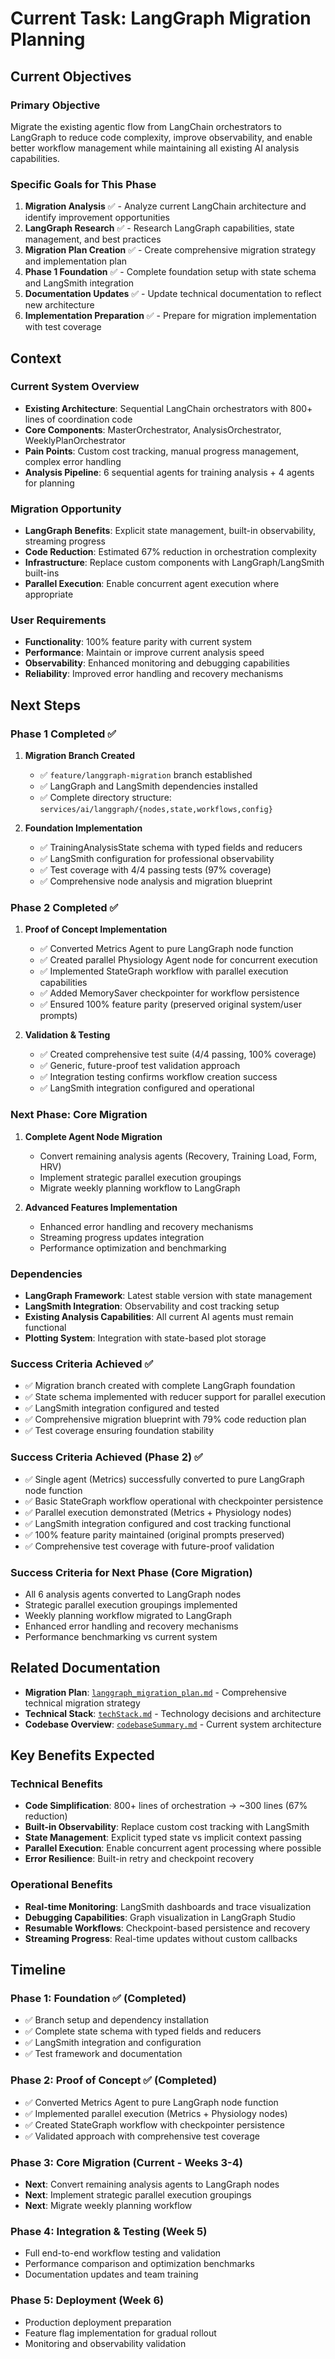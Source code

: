 # Current Task: LangGraph Migration Planning

## Current Objectives

### Primary Objective
Migrate the existing agentic flow from LangChain orchestrators to LangGraph to reduce code complexity, improve observability, and enable better workflow management while maintaining all existing AI analysis capabilities.

### Specific Goals for This Phase
1. **Migration Analysis** ✅ - Analyze current LangChain architecture and identify improvement opportunities
2. **LangGraph Research** ✅ - Research LangGraph capabilities, state management, and best practices
3. **Migration Plan Creation** ✅ - Create comprehensive migration strategy and implementation plan
4. **Phase 1 Foundation** ✅ - Complete foundation setup with state schema and LangSmith integration
5. **Documentation Updates** ✅ - Update technical documentation to reflect new architecture
6. **Implementation Preparation** ✅ - Prepare for migration implementation with test coverage

## Context

### Current System Overview
- **Existing Architecture**: Sequential LangChain orchestrators with 800+ lines of coordination code
- **Core Components**: MasterOrchestrator, AnalysisOrchestrator, WeeklyPlanOrchestrator
- **Pain Points**: Custom cost tracking, manual progress management, complex error handling
- **Analysis Pipeline**: 6 sequential agents for training analysis + 4 agents for planning

### Migration Opportunity
- **LangGraph Benefits**: Explicit state management, built-in observability, streaming progress
- **Code Reduction**: Estimated 67% reduction in orchestration complexity
- **Infrastructure**: Replace custom components with LangGraph/LangSmith built-ins
- **Parallel Execution**: Enable concurrent agent execution where appropriate

### User Requirements
- **Functionality**: 100% feature parity with current system
- **Performance**: Maintain or improve current analysis speed
- **Observability**: Enhanced monitoring and debugging capabilities
- **Reliability**: Improved error handling and recovery mechanisms

## Next Steps

### Phase 1 Completed ✅
1. **Migration Branch Created**
   - ✅ `feature/langgraph-migration` branch established
   - ✅ LangGraph and LangSmith dependencies installed
   - ✅ Complete directory structure: `services/ai/langgraph/{nodes,state,workflows,config}`

2. **Foundation Implementation**
   - ✅ TrainingAnalysisState schema with typed fields and reducers
   - ✅ LangSmith configuration for professional observability
   - ✅ Test coverage with 4/4 passing tests (97% coverage)
   - ✅ Comprehensive node analysis and migration blueprint

### Phase 2 Completed ✅
1. **Proof of Concept Implementation**
   - ✅ Converted Metrics Agent to pure LangGraph node function
   - ✅ Created parallel Physiology Agent node for concurrent execution
   - ✅ Implemented StateGraph workflow with parallel execution capabilities
   - ✅ Added MemorySaver checkpointer for workflow persistence
   - ✅ Ensured 100% feature parity (preserved original system/user prompts)

2. **Validation & Testing**
   - ✅ Created comprehensive test suite (4/4 passing, 100% coverage)
   - ✅ Generic, future-proof test validation approach
   - ✅ Integration testing confirms workflow creation success
   - ✅ LangSmith integration configured and operational

### Next Phase: Core Migration
1. **Complete Agent Node Migration**
   - Convert remaining analysis agents (Recovery, Training Load, Form, HRV)
   - Implement strategic parallel execution groupings
   - Migrate weekly planning workflow to LangGraph

2. **Advanced Features Implementation**
   - Enhanced error handling and recovery mechanisms
   - Streaming progress updates integration
   - Performance optimization and benchmarking

### Dependencies
- **LangGraph Framework**: Latest stable version with state management
- **LangSmith Integration**: Observability and cost tracking setup
- **Existing Analysis Capabilities**: All current AI agents must remain functional
- **Plotting System**: Integration with state-based plot storage

### Success Criteria Achieved ✅
- ✅ Migration branch created with complete LangGraph foundation
- ✅ State schema implemented with reducer support for parallel execution
- ✅ LangSmith integration configured and tested
- ✅ Comprehensive migration blueprint with 79% code reduction plan
- ✅ Test coverage ensuring foundation stability

### Success Criteria Achieved (Phase 2) ✅
- ✅ Single agent (Metrics) successfully converted to pure LangGraph node function
- ✅ Basic StateGraph workflow operational with checkpointer persistence
- ✅ Parallel execution demonstrated (Metrics + Physiology nodes)
- ✅ LangSmith integration configured and cost tracking functional
- ✅ 100% feature parity maintained (original prompts preserved)
- ✅ Comprehensive test coverage with future-proof validation

### Success Criteria for Next Phase (Core Migration)
- All 6 analysis agents converted to LangGraph nodes
- Strategic parallel execution groupings implemented
- Weekly planning workflow migrated to LangGraph
- Enhanced error handling and recovery mechanisms
- Performance benchmarking vs current system

## Related Documentation
- **Migration Plan**: [`langgraph_migration_plan.md`](langgraph_migration_plan.md) - Comprehensive technical migration strategy
- **Technical Stack**: [`techStack.md`](techStack.md) - Technology decisions and architecture
- **Codebase Overview**: [`codebaseSummary.md`](codebaseSummary.md) - Current system architecture

## Key Benefits Expected

### Technical Benefits
- **Code Simplification**: 800+ lines of orchestration → ~300 lines (67% reduction)
- **Built-in Observability**: Replace custom cost tracking with LangSmith
- **State Management**: Explicit typed state vs implicit context passing
- **Parallel Execution**: Enable concurrent agent processing where possible
- **Error Resilience**: Built-in retry and checkpoint recovery

### Operational Benefits
- **Real-time Monitoring**: LangSmith dashboards and trace visualization
- **Debugging Capabilities**: Graph visualization in LangGraph Studio
- **Resumable Workflows**: Checkpoint-based persistence and recovery
- **Streaming Progress**: Real-time updates without custom callbacks

## Timeline

### Phase 1: Foundation ✅ (Completed)
- ✅ Branch setup and dependency installation
- ✅ Complete state schema with typed fields and reducers
- ✅ LangSmith integration and configuration
- ✅ Test framework and documentation

### Phase 2: Proof of Concept ✅ (Completed)
- ✅ Converted Metrics Agent to pure LangGraph node function
- ✅ Implemented parallel execution (Metrics + Physiology nodes)
- ✅ Created StateGraph workflow with checkpointer persistence
- ✅ Validated approach with comprehensive test coverage

### Phase 3: Core Migration (Current - Weeks 3-4)
- **Next**: Convert remaining analysis agents to LangGraph nodes
- **Next**: Implement strategic parallel execution groupings
- **Next**: Migrate weekly planning workflow

### Phase 4: Integration & Testing (Week 5)
- Full end-to-end workflow testing and validation
- Performance comparison and optimization benchmarks
- Documentation updates and team training

### Phase 5: Deployment (Week 6)
- Production deployment preparation
- Feature flag implementation for gradual rollout
- Monitoring and observability validation